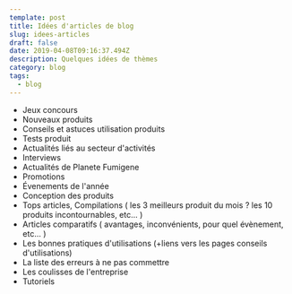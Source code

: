 ```yaml
---
template: post
title: Idées d'articles de blog
slug: idees-articles
draft: false
date: 2019-04-08T09:16:37.494Z
description: Quelques idées de thèmes
category: blog
tags:
  - blog
---
```

* Jeux concours
* Nouveaux produits
* Conseils et astuces utilisation produits
* Tests produit
* Actualités liés au secteur d'activités
* Interviews
* Actualités de Planete Fumigene
* Promotions
* Évenements de l'année
* Conception des produits
* Tops articles, Compilations ( les 3 meilleurs produit du mois ? les 10 produits incontournables, etc... )
* Articles comparatifs ( avantages, inconvénients, pour quel évènement, etc... )
* Les bonnes pratiques d'utilisations (+liens vers les pages conseils d'utilisations)
* La liste des erreurs à ne pas commettre
* Les coulisses de l'entreprise
* Tutoriels
